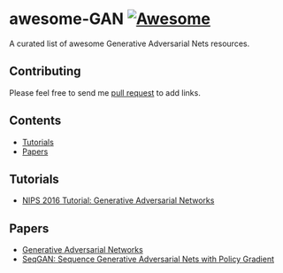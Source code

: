 # awesome-GAN    [![Awesome](https://cdn.rawgit.com/sindresorhus/awesome/d7305f38d29fed78fa85652e3a63e154dd8e8829/media/badge.svg)](https://github.com/sindresorhus/awesome)
A curated list of awesome Generative Adversarial Nets resources.

## Contributing

Please feel free to send me [pull request](https://github.com/Faldict/awesome-GAN/pulls) to add links.

## Contents

- [Tutorials](#Tutorials)
- [Papers](#Papers)

## Tutorials
- [NIPS 2016 Tutorial: Generative Adversarial Networks](https://arxiv.org/abs/1701.00160)

## Papers
- [Generative Adversarial Networks](https://arxiv.org/abs/1406.2661)
- [SeqGAN: Sequence Generative Adversarial Nets with Policy Gradient](https://arxiv.org/abs/1609.05473)
